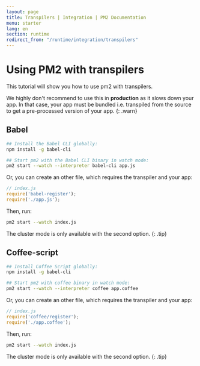 ```yaml
---
layout: page
title: Transpilers | Integration | PM2 Documentation
menu: starter
lang: en
section: runtime
redirect_from: "/runtime/integration/transpilers"
---
```


# Using PM2 with transpilers

This tutorial will show you how to use pm2 with transpilers.

 We highly don't recommend to use this in **production** as it slows down your app. In that case, your app must be bundled i.e. transpiled from the source to get a pre-processed version of your app.
{: .warn}

## Babel

```bash
## Install the Babel CLI globally:
npm install -g babel-cli

## Start pm2 with the Babel CLI binary in watch mode:
pm2 start --watch --interpreter babel-cli app.js
```

Or, you can create an other file, which requires the transpiler and your app:
```javascript
// index.js
require('babel-register');
require('./app.js');
```
Then, run:
```bash
pm2 start --watch index.js
```

 The cluster mode is only available with the second option.
{: .tip}

## Coffee-script

```bash
## Install Coffee Script globally:
npm install -g babel-cli

## Start pm2 with coffee binary in watch mode:
pm2 start --watch --interpreter coffee app.coffee
```

Or, you can create an other file, which requires the transpiler and your app:
```javascript
// index.js
require('coffee/register');
require('./app.coffee');
```
Then, run:
```bash
pm2 start --watch index.js
```

The cluster mode is only available with the second option.
{: .tip}

